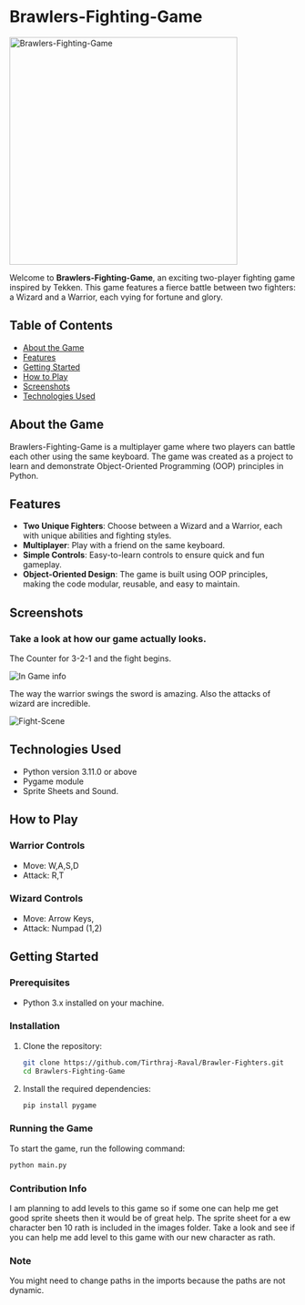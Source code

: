 # Brawlers-Fighting-Game

<img src="https://github.com/kash2104/gsoc-issue-tracker/assets/123300261/00e40463-bebb-402e-810d-0b0d70983cb2" alt="Brawlers-Fighting-Game" style="width: 400px; height: 400px; max-width: 100%;" />

Welcome to **Brawlers-Fighting-Game**, an exciting two-player fighting game inspired by Tekken. This game features a fierce battle between two fighters: a Wizard and a Warrior, each vying for fortune and glory. 

## Table of Contents

- [About the Game](#about-the-game)
- [Features](#features)
- [Getting Started](#getting-started)
- [How to Play](#how-to-play)
- [Screenshots](#screenshots)
- [Technologies Used](#technologies-used)

## About the Game

Brawlers-Fighting-Game is a multiplayer game where two players can battle each other using the same keyboard. The game was created as a project to learn and demonstrate Object-Oriented Programming (OOP) principles in Python.

## Features

- **Two Unique Fighters**: Choose between a Wizard and a Warrior, each with unique abilities and fighting styles.
- **Multiplayer**: Play with a friend on the same keyboard.
- **Simple Controls**: Easy-to-learn controls to ensure quick and fun gameplay.
- **Object-Oriented Design**: The game is built using OOP principles, making the code modular, reusable, and easy to maintain.

## Screenshots

 ### Take a look at how our game actually looks.

The Counter for 3-2-1 and the fight begins.

![In Game info](https://github.com/kash2104/gsoc-issue-tracker/assets/123300261/dc47b427-66b8-4d6b-92fc-f806d6e4ce2d)

The way the warrior swings the sword is amazing. Also the attacks of wizard are incredible.

![Fight-Scene](https://github.com/kash2104/gsoc-issue-tracker/assets/123300261/6d5f5b98-4ec3-4bc3-ab12-b6c611bddeae)

## Technologies Used

- Python version 3.11.0 or above
- Pygame module
- Sprite Sheets and Sound.

## How to Play

### Warrior Controls
- Move: W,A,S,D
- Attack: R,T

### Wizard Controls
- Move: Arrow Keys,
- Attack: Numpad (1,2)

## Getting Started

### Prerequisites

- Python 3.x installed on your machine.

### Installation

1. Clone the repository:

    ```bash
    git clone https://github.com/Tirthraj-Raval/Brawler-Fighters.git
    cd Brawlers-Fighting-Game
    ```

2. Install the required dependencies:

    ```bash
    pip install pygame
    ```

### Running the Game

To start the game, run the following command:

```bash
python main.py
```

### Contribution Info
I am planning to add levels to this game so if some one can help me get good sprite sheets then it would be of great help. The sprite sheet for a ew character ben 10 rath is included in the images folder. Take a look and see if you can help me add level to this game with our new character as rath.

### Note
You might need to change paths in the imports because the paths are not dynamic. 
